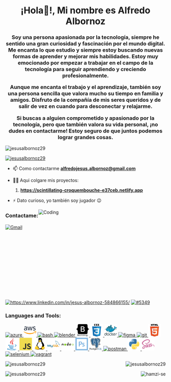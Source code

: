 <h1 align="center">¡Hola👋!, Mi nombre es Alfredo Albornoz</h1>
<h3 align="center">Soy una persona apasionada por la tecnología, siempre he sentido una gran curiosidad y fascinación por el mundo digital. Me encanta lo que estudio y siempre estoy buscando nuevas formas de aprender y mejorar mis habilidades. Estoy muy emocionado por empezar a trabajar en el campo de la tecnología para seguir aprendiendo y creciendo profesionalmente.

Aunque me encanta el trabajo y el aprendizaje, también soy una persona sencilla que valora mucho su tiempo en familia y amigos. Disfruto de la compañía de mis seres queridos y de salir de vez en cuando para desconectar y relajarme.

Si buscas a alguien comprometido y apasionado por la tecnología, pero que también valora su vida personal, ¡no dudes en contactarme! Estoy seguro de que juntos podemos lograr grandes cosas.</h3>


<p align="left"> <img src="https://komarev.com/ghpvc/?username=jesusalbornoz29&label=Profile%20views&color=0e75b6&style=flat" alt="jesusalbornoz29" /> </p>
<p align="left"> <a href="https://github.com/ryo-ma/github-profile-trophy"><img src="https://github-profile-trophy.vercel.app/?username=jesusalbornoz29" alt="jesusalbornoz29" /></a> </p>

- 📫 Como contactarme **alfredojesus.albornoz@gmail.com**

- 👨‍💻 Aqui colgare mis proyectos: 

  1) **https://scintillating-croquembouche-e37ceb.netlify.app**

- ⚡ Dato curioso, yo también soy jugador 😉

<p><img align="right" alt="Coding" width="400" height="280" src="https://mir-s3-cdn-cf.behance.net/project_modules/max_1200/06f21a161921919.63cd7887d0a70.gif">
</p>

<h3 align="left">Contactame:</h3>
<p align="left">
  <a href="alfredojesus.albornoz@gmail.com" target= "blank"><img align="center" src="https://1000marcas.net/wp-content/uploads/2019/11/logo-Gmail-1-800x450.png" alt="Gmail" height="30" width="50" /></a>
<a href="https://www.linkedin.com/in/jesus-albornoz-584866155/" target="blank"><img align="center" src="https://raw.githubusercontent.com/rahuldkjain/github-profile-readme-generator/master/src/images/icons/Social/linked-in-alt.svg" alt="https://www.linkedin.com/in/jesus-albornoz-584866155/" height="30" width="40" /></a>
<a href="https://discord.gg/#5349" target="blank"><img align="center" src="https://raw.githubusercontent.com/rahuldkjain/github-profile-readme-generator/master/src/images/icons/Social/discord.svg" alt="#5349" height="30" width="40" /></a>
</p> 

<h3 align="left">Languages and Tools:</h3> 
<p align="left"> <a href="https://azure.microsoft.com/en-in/" target="_blank" rel="noreferrer"> <img src="https://www.vectorlogo.zone/logos/microsoft_azure/microsoft_azure-icon.svg" alt="azure" width="40" height="40"/> </a> <a href="https://aws.amazon.com" target="_blank" rel="noreferrer"> <img src="https://raw.githubusercontent.com/devicons/devicon/master/icons/amazonwebservices/amazonwebservices-original-wordmark.svg" alt="aws" width="40" height="40"/> </a> <a href="https://www.gnu.org/software/bash/" target="_blank" rel="noreferrer"> <img src="https://www.vectorlogo.zone/logos/gnu_bash/gnu_bash-icon.svg" alt="bash" width="40" height="40"/> </a> <a href="https://www.blender.org/" target="_blank" rel="noreferrer"> <img src="https://download.blender.org/branding/community/blender_community_badge_white.svg" alt="blender" width="40" height="40"/> </a> <a href="https://getbootstrap.com" target="_blank" rel="noreferrer"> <img src="https://raw.githubusercontent.com/devicons/devicon/master/icons/bootstrap/bootstrap-plain-wordmark.svg" alt="bootstrap" width="40" height="40"/> </a> <a href="https://www.w3schools.com/css/" target="_blank" rel="noreferrer"> <img src="https://raw.githubusercontent.com/devicons/devicon/master/icons/css3/css3-original-wordmark.svg" alt="css3" width="40" height="40"/> </a> <a href="https://www.docker.com/" target="_blank" rel="noreferrer"> <img src="https://raw.githubusercontent.com/devicons/devicon/master/icons/docker/docker-original-wordmark.svg" alt="docker" width="40" height="40"/> </a> <a href="https://www.figma.com/" target="_blank" rel="noreferrer"> <img src="https://www.vectorlogo.zone/logos/figma/figma-icon.svg" alt="figma" width="40" height="40"/> </a> <a href="https://git-scm.com/" target="_blank" rel="noreferrer"> <img src="https://www.vectorlogo.zone/logos/git-scm/git-scm-icon.svg" alt="git" width="40" height="40"/> </a> <a href="https://www.w3.org/html/" target="_blank" rel="noreferrer"> <img src="https://raw.githubusercontent.com/devicons/devicon/master/icons/html5/html5-original-wordmark.svg" alt="html5" width="40" height="40"/> </a> <a href="https://www.java.com" target="_blank" rel="noreferrer"> <img src="https://raw.githubusercontent.com/devicons/devicon/master/icons/java/java-original.svg" alt="java" width="40" height="40"/> </a> <a href="https://developer.mozilla.org/en-US/docs/Web/JavaScript" target="_blank" rel="noreferrer"> <img src="https://raw.githubusercontent.com/devicons/devicon/master/icons/javascript/javascript-original.svg" alt="javascript" width="40" height="40"/> </a> <a href="https://www.linux.org/" target="_blank" rel="noreferrer"> <img src="https://raw.githubusercontent.com/devicons/devicon/master/icons/linux/linux-original.svg" alt="linux" width="40" height="40"/> </a> <a href="https://www.mysql.com/" target="_blank" rel="noreferrer"> <img src="https://raw.githubusercontent.com/devicons/devicon/master/icons/mysql/mysql-original-wordmark.svg" alt="mysql" width="40" height="40"/> </a> <a href="https://nodejs.org" target="_blank" rel="noreferrer"> <img src="https://raw.githubusercontent.com/devicons/devicon/master/icons/nodejs/nodejs-original-wordmark.svg" alt="nodejs" width="40" height="40"/> </a> <a href="https://www.photoshop.com/en" target="_blank" rel="noreferrer"> <img src="https://raw.githubusercontent.com/devicons/devicon/master/icons/photoshop/photoshop-line.svg" alt="photoshop" width="40" height="40"/> </a> <a href="https://www.postgresql.org" target="_blank" rel="noreferrer"> <img src="https://raw.githubusercontent.com/devicons/devicon/master/icons/postgresql/postgresql-original-wordmark.svg" alt="postgresql" width="40" height="40"/> </a> <a href="https://postman.com" target="_blank" rel="noreferrer"> <img src="https://www.vectorlogo.zone/logos/getpostman/getpostman-icon.svg" alt="postman" width="40" height="40"/> </a> <a href="https://www.python.org" target="_blank" rel="noreferrer"> <img src="https://raw.githubusercontent.com/devicons/devicon/master/icons/python/python-original.svg" alt="python" width="40" height="40"/> </a> <a href="https://sass-lang.com" target="_blank" rel="noreferrer"> <img src="https://raw.githubusercontent.com/devicons/devicon/master/icons/sass/sass-original.svg" alt="sass" width="40" height="40"/> </a> <a href="https://www.selenium.dev" target="_blank" rel="noreferrer"> <img src="https://raw.githubusercontent.com/detain/svg-logos/780f25886640cef088af994181646db2f6b1a3f8/svg/selenium-logo.svg" alt="selenium" width="40" height="40"/> </a> <a href="https://www.vagrantup.com/" target="_blank" rel="noreferrer"> <img src="https://www.vectorlogo.zone/logos/vagrantup/vagrantup-icon.svg" alt="vagrant" width="40" height="40"/> </a> </p>

<p><img align="left" src="https://github-readme-stats.vercel.app/api/top-langs?username=jesusalbornoz29&show_icons=true&locale=en&layout=compact" alt="jesusalbornoz29" /></p>
<p>&nbsp;<img align="right" src="https://github-readme-stats.vercel.app/api?username=jesusalbornoz29&show_icons=true&locale=en" alt="jesusalbornoz29" /></p>

<p><img align="left" src="https://github-readme-streak-stats.herokuapp.com/?user=jesusalbornoz29&" alt="jesusalbornoz29" /></p> 
<p><img align="right" src="https://blogs.sap.com/wp-content/uploads/2022/06/1325-code-fork-outline.gif" alt="hamzi-se" height="200" /></p>


